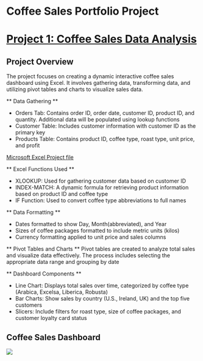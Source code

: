 # Coffee Sales Portfolio Project

# [Project 1: Coffee Sales Data Analysis](https://akedataanalyst.github.io/microsoft_excel_portfolio_proj01-/) 

## Project Overview
The project focuses on creating a dynamic interactive coffee sales dashboard using Excel. It involves gathering data, transforming data, and utilizing pivot tables and charts to visualize sales data.

** Data Gathering **
- Orders Tab: Contains order ID, order date, customer ID, product ID, and quantity. Additional data will be populated using lookup functions
- Customer Table: Includes customer information with customer ID as the primary key
- Products Table: Contains product ID, coffee type, roast type, unit price, and profit

[Microsoft Excel Project file]([https://www.example.com](https://github.com/akeDataAnalyst/microsoft_excel_portfolio_proj01-/blob/main/coffeeOrdersProject.xlsx))
  
** Excel Functions Used **
- XLOOKUP: Used for gathering customer data based on customer ID
- INDEX-MATCH: A dynamic formula for retrieving product information based on product ID and coffee type
- IF Function: Used to convert coffee type abbreviations to full names

** Data Formatting **
- Dates formatted to show Day, Month(abbreviated), and Year
- Sizes of coffee packages formatted to include metric units (kilos)
- Currency formatting applied to unit price and sales columns

** Pivot Tables and Charts **
Pivot tables are created to analyze total sales and visualize data effectively. The process includes selecting the appropriate data range and grouping by date 

** Dashboard Components **
- Line Chart: Displays total sales over time, categorized by coffee type (Arabica, Excelsa, Liberica, Robusta)
- Bar Charts: Show sales by country (U.S., Ireland, UK) and the top five customers
- Slicers: Include filters for roast type, size of coffee packages, and customer loyalty card status

## Coffee Sales Dashboard
![](https://github.com/akeDataAnalyst/microsoft_excel_portfolio_proj01-/blob/main/Coffeesales.JPG)






